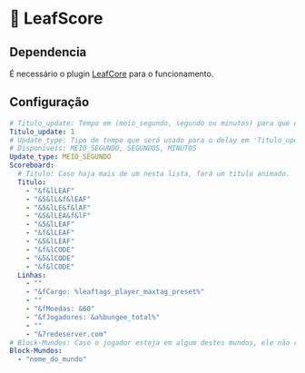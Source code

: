 # 💜 LeafScore

## Dependencia
É necessário o plugin [LeafCore](https://github.com/leafcodebr/LeafCore/releases/tag/Downloads) para o funcionamento.

## Configuração
```yml
# Titulo_update: Tempo em (meio_segundo, segundo ou minutos) para que o titulo atualize para o próximo da lista (ANIMAÇÃO).
Titulo_update: 1
# Update_type: Tipo de tempo que será usado para o delay em 'Titulo_update'
# Disponíveis: MEIO_SEGUNDO, SEGUNDOS, MINUTOS
Update_type: MEIO_SEGUNDO
Scoreboard:
  # Titulo: Caso haja mais de um nesta lista, fará um titulo animado.
  Titulo:
    - "&f&lLEAF"
    - "&5&lL&f&lEAF"
    - "&5&lLE&f&lAF"
    - "&5&lLEA&f&lF"
    - "&5&lLEAF"
    - "&f&lLEAF"
    - "&5&lLEAF"
    - "&f&lCODE"
    - "&5&lCODE"
    - "&f&lCODE"
  Linhas:
    - ""
    - "&fCargo: %leaftags_player_maxtag_preset%"
    - ""
    - "&fMoedas: &60"
    - "&fJogadores: &a%bungee_total%"
    - ""
    - "&7redeserver.com"
# Block-Mundos: Caso o jogador esteja em algum destes mundos, ele não receberá a scoreboard.
Block-Mundos:
  - "nome_do_mundo"
```

